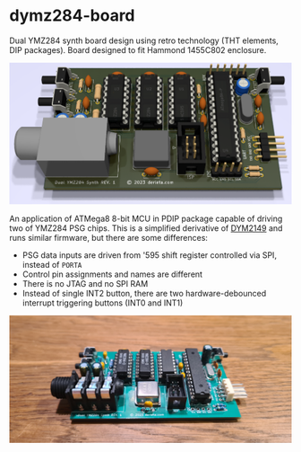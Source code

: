 # dymz284-board
Dual YMZ284 synth board design using retro technology (THT elements, DIP packages). Board designed to fit Hammond 1455C802 enclosure.

![Rev 1 board render](/assets/ymz284.png)

An application of ATMega8 8-bit MCU in PDIP package capable of driving two of YMZ284 PSG chips. This is a simplified derivative of [DYM2149](https://github.com/bderleta/dym2149-board) and runs similar firmware, but there are some differences:

- PSG data inputs are driven from '595 shift register controlled via SPI, instead of `PORTA`
- Control pin assignments and names are different
- There is no JTAG and no SPI RAM
- Instead of single INT2 button, there are two hardware-debounced interrupt triggering buttons (INT0 and INT1)

![Rev 1 board render](/assets/real.jpg)
